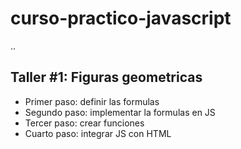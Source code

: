 # curso-practico-javascript

..

## Taller #1: Figuras geometricas

- Primer paso: definir las formulas
- Segundo paso: implementar la formulas en JS
- Tercer paso: crear funciones
- Cuarto paso: integrar JS con HTML

